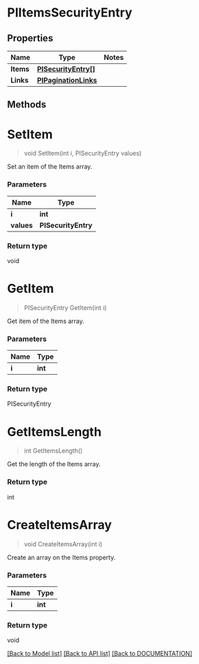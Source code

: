 # PIItemsSecurityEntry

## Properties
Name | Type | Notes
------------ | ------------- | -------------
**Items** | **[**PISecurityEntry[]**](../Model/PISecurityEntry.md)**
**Links** | **[**PIPaginationLinks**](../Model/PIPaginationLinks.md)**

## Methods

# **SetItem**
> void SetItem(int i, PISecurityEntry values)

Set an item of the Items array.

### Parameters

Name | Type
------------- | -------------
 **i** | **int**
 **values** | **PISecurityEntry**

### Return type

void


# **GetItem**
> PISecurityEntry GetItem(int i)

Get item of the Items array.

### Parameters

Name | Type
------------- | -------------
 **i** | **int**

### Return type

PISecurityEntry


# **GetItemsLength**
> int GetItemsLength()

Get the length of the Items array.


### Return type

int


# **CreateItemsArray**
> void CreateItemsArray(int i)

Create an array on the Items property.

### Parameters

Name | Type
------------- | -------------
 **i** | **int**

### Return type

void

[[Back to Model list]](../../DOCUMENTATION.md#documentation-for-models) [[Back to API list]](../../DOCUMENTATION.md#documentation-for-api-endpoints) [[Back to DOCUMENTATION]](../../DOCUMENTATION.md)
